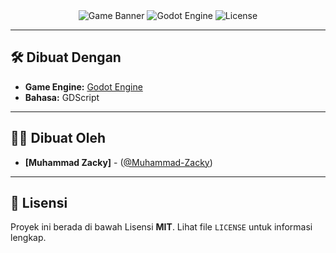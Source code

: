 <div align="center">

  <img src="[LINK_BANNER_GAME_ANDA]" alt="Game Banner">

  <img src="https://img.shields.io/badge/Godot_Engine-v4.x-478CBF?style=for-the-badge&logo=godot-engine" alt="Godot Engine">
  <img src="https://img.shields.io/github/license/[USERNAME_GITHUB_ANDA]/[NAMA_REPO_ANDA]?style=for-the-badge&color=B22222" alt="License">

</div>

---

## 🛠️ Dibuat Dengan

* **Game Engine:** [Godot Engine](https://godotengine.org/)
* **Bahasa:** GDScript

---

## 🧑‍💻 Dibuat Oleh

* **[Muhammad Zacky]** - ([@Muhammad-Zacky](https://github.com/Muhammad-Zacky))

---

## 📜 Lisensi

Proyek ini berada di bawah Lisensi **MIT**. Lihat file `LICENSE` untuk informasi lengkap.
